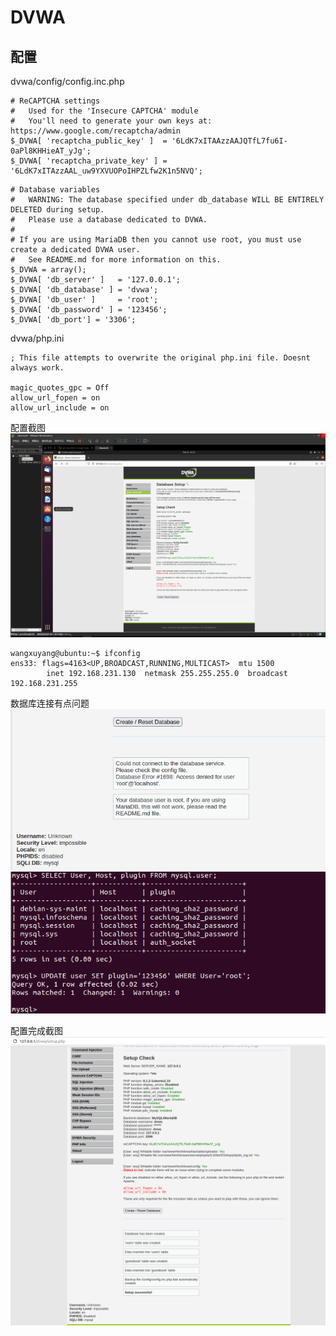 # DVWA
## 配置


dvwa/config/config.inc.php
```
# ReCAPTCHA settings
#   Used for the 'Insecure CAPTCHA' module
#   You'll need to generate your own keys at: https://www.google.com/recaptcha/admin
$_DVWA[ 'recaptcha_public_key' ]  = '6LdK7xITAAzzAAJQTfL7fu6I-0aPl8KHHieAT_yJg';
$_DVWA[ 'recaptcha_private_key' ] = '6LdK7xITAzzAAL_uw9YXVUOPoIHPZLfw2K1n5NVQ';

```
```
# Database variables
#   WARNING: The database specified under db_database WILL BE ENTIRELY DELETED during setup.
#   Please use a database dedicated to DVWA.
#
# If you are using MariaDB then you cannot use root, you must use create a dedicated DVWA user.
#   See README.md for more information on this.
$_DVWA = array();
$_DVWA[ 'db_server' ]   = '127.0.0.1';
$_DVWA[ 'db_database' ] = 'dvwa';
$_DVWA[ 'db_user' ]     = 'root';
$_DVWA[ 'db_password' ] = '123456';
$_DVWA[ 'db_port'] = '3306';
```
dvwa/php.ini
```
; This file attempts to overwrite the original php.ini file. Doesnt always work.

magic_quotes_gpc = Off
allow_url_fopen = on
allow_url_include = on
```
配置截图
![](images/2023-02-24-19-21-36.png)
```
wangxuyang@ubuntu:~$ ifconfig
ens33: flags=4163<UP,BROADCAST,RUNNING,MULTICAST>  mtu 1500
        inet 192.168.231.130  netmask 255.255.255.0  broadcast 192.168.231.255
```
数据库连接有点问题
![](images/2023-02-24-19-55-23.png)
![](images/2023-02-24-19-54-51.png)

配置完成截图
![](images/2023-02-25-18-29-34.png)